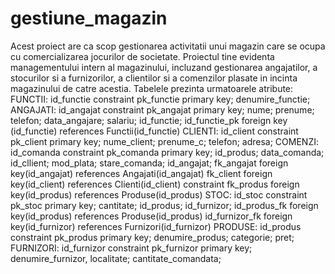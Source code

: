 # gestiune_magazin

Acest proiect are ca scop gestionarea activitatii unui magazin care se ocupa cu 
comercializarea jocurilor de societate. Proiectul tine evidenta managementului intern al
magazinului, incluzand gestionarea angajatilor, a stocurilor si a furnizorilor, a clientilor si a 
comenzilor plasate in incinta magazinului de catre acestia.
Tabelele prezinta urmatoarele atribute:
FUNCTII: id_functie constraint pk_functie primary key; denumire_functie; 
ANGAJATI: id_angajat constraint pk_angajat primary key; nume; prenume; telefon; 
data_angajare; salariu; id_functie;
id_functie_pk foreign key (id_functie) references Functii(id_functie)
CLIENTI: id_client constraint pk_client primary key; nume_client; prenume_c; telefon; adresa;
COMENZI: id_comanda constraint pk_comanda primary key; id_produs; data_comanda; 
id_cllient; mod_plata; stare_comanda; id_angajat;
fk_angajat foreign key(id_angajat) references Angajati(id_angajat)
fk_client foreign key(id_client) references Clienti(id_client)
constraint fk_produs foreign key(id_produs) references Produse(id_produs)
STOC: id_stoc constraint pk_stoc primary key; cantitate; id_produs; id_furnizor;
id_produs_fk foreign key(id_produs) references Produse(id_produs)
id_furnizor_fk foreign key(id_furnizor) references Furnizori(id_furnizor)
PRODUSE: id_produs constraint pk_produs primary key; denumire_produs; categorie; pret;
FURNIZORI: id_furnizor constraint pk_furnizor primary key; denumire_furnizor, localitate; 
cantitate_comandata;

